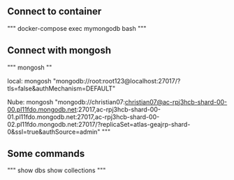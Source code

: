 ## Connect to container

"""
docker-compose exec mymongodb bash
"""

## Connect with mongosh

"""
mongosh "<url connection>"

local:
mongosh "mongodb://root:root123@localhost:27017/?tls=false&authMechanism=DEFAULT"

Nube:
mongosh "mongodb://christian07:christian07@ac-rpj3hcb-shard-00-00.pl11fdo.mongodb.net:27017,ac-rpj3hcb-shard-00-01.pl11fdo.mongodb.net:27017,ac-rpj3hcb-shard-00-02.pl11fdo.mongodb.net:27017/?replicaSet=atlas-geajrp-shard-0&ssl=true&authSource=admin"
"""

## Some commands

"""
show dbs
show collections
"""


